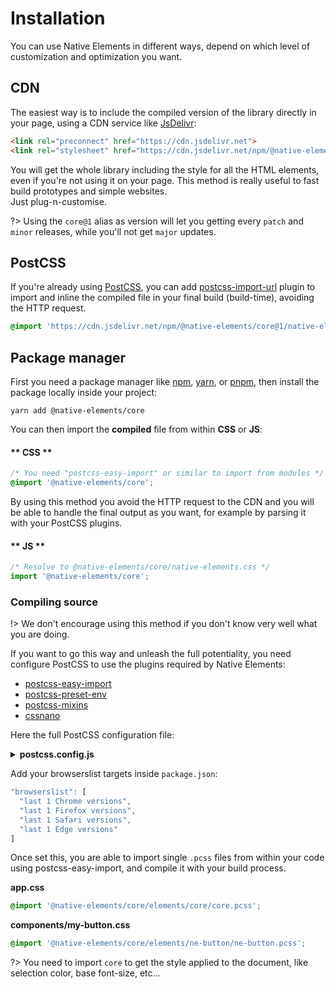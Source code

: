 # Installation

You can use Native Elements in different ways, depend on which level of customization and optimization you want.

## CDN

The easiest way is to include the compiled version of the library directly in your page, using a CDN service like <a href="https://www.jsdelivr.com/" target="_blank" rel="noopner noreferrer">JsDelivr</a>:

```html
<link rel="preconnect" href="https://cdn.jsdelivr.net">
<link rel="stylesheet" href="https://cdn.jsdelivr.net/npm/@native-elements/core@1/native-elements.css">
```

You will get the whole library including the style for all the HTML elements, even if you're not using it on your page. This method is really useful to fast build prototypes and simple websites. <br />Just plug-n-customise.

?> Using the `core@1` alias as version will let you getting every `patch` and `minor` releases, while you'll not get `major` updates.

## PostCSS

If you're already using <a href="https://postcss.org/" target="_blank" rel="noopener noreferrer">PostCSS</a>, you can add [postcss-import-url](https://www.npmjs.com/package/postcss-import-url) plugin to import and inline the compiled file in your final build (build-time), avoiding the HTTP request.

```css
@import 'https://cdn.jsdelivr.net/npm/@native-elements/core@1/native-elements.css';
```

## Package manager

First you need a package manager like <a href="https://www.npmjs.com/" target="_blank" rel="noopener noreferrer">npm</a>, <a href="https://yarnpkg.com/" target="_blank" rel="noopener noreferrer">yarn</a>, or <a href="https://pnpm.js.org/" target="_blank" rel="noopener noreferrer">pnpm</a>, then install the package locally inside your project:

```shell
yarn add @native-elements/core
```

You can then import the **compiled** file from within **CSS** or **JS**:

<!-- tabs:start -->

#### ** CSS **

```css
/* You need "postcss-easy-import" or similar to import from modules */
@import '@native-elements/core';
```

By using this method you avoid the HTTP request to the CDN and you will be able to handle the final output as you want, for example by parsing it with your PostCSS plugins.

#### ** JS **

```js
/* Resolve to @native-elements/core/native-elements.css */
import '@native-elements/core';
```

<!-- tabs:end -->

### Compiling source

!> We don't encourage using this method if you don't know very well what you are doing.

If you want to go this way and unleash the full potentiality, you need configure PostCSS to use the plugins required by Native Elements:

- [postcss-easy-import](https://github.com/TrySound/postcss-easy-import ':target=_blank')
- [postcss-preset-env](https://preset-env.cssdb.org ':target=_blank')
- [postcss-mixins](https://github.com/postcss/postcss-mixins ':target=_blank')
- [cssnano](https://github.com/cssnano/cssnano ':target=_blank')

Here the full PostCSS configuration file:

<details>
  <summary><b>postcss.config.js</b></summary>

```js
const path = require('path');
const camelCase = require('camelcase');
const variables = require('@native-elements/core/props');

/*
 * Parse variables files and prepare
 * to use them as env() variables
*/
const envVariables = {
  environmentVariables: Object.keys(variables).reduce((props, key) => {
    let prop = variables[key];
    let normalizedName = prop.name.replace('--ne-', '');
    let newKey = `--${camelCase(normalizedName)}`;
    props[newKey] = `${prop.tokenValue}`;
    return props;
  }, {}),
};

module.exports = {
  plugins: {
    // More info: https://github.com/TrySound/postcss-easy-import
    'postcss-easy-import': {
      extensions: '.pcss'
    },

    // More info: https://preset-env.cssdb.org
    'postcss-preset-env': {
      stage: 0,
      features: {
        'logical-properties-and-values': {
          preserve: true
        }
      },
      importFrom: [
        envVariables,
      ],
      insertAfter: {
        // More info: https://github.com/postcss/postcss-mixins
        'custom-media-queries': require('postcss-mixins')({
          mixinsFiles: path.join(
            process.cwd(),
            'node_modules/@native-elements/core/elements/**',
            '_*.pcss'
          )
        })
      }
    },

    // More info: https://github.com/cssnano/cssnano
    cssnano: {
      preset: [
        'advanced',
        {
          discardComments: {
            removeAll: true
          },
          reduceIdents: false,
          autoprefixer: false
        }
      ]
    }
  }
};
```
</details>

Add your browserslist targets inside `package.json`:

```js
"browserslist": [
  "last 1 Chrome versions",
  "last 1 Firefox versions",
  "last 1 Safari versions",
  "last 1 Edge versions"
]
```

Once set this, you are able to import single `.pcss` files from within your code using postcss-easy-import, and compile it with your build process.

**app.css**
```css
@import '@native-elements/core/elements/core/core.pcss';
```

**components/my-button.css**
```css
@import '@native-elements/core/elements/ne-button/ne-button.pcss';
```

?> You need to import `core` to get the style applied to the document, like selection color, base font-size, etc...
